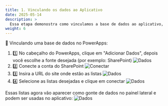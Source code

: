 ```yaml
---
title: 1. Vinculando os dados ao Aplicativo
date: 2025-05-14 
description: >
  Essa etapa demonostra como vinculamos a base de dados ao aplicativo, via PowerApps
weight: 6
---
```


🔗 Vinculando uma base de dados no PowerApps:

1. 1️⃣ No cabeçalho do PowerApps, clique em "Adicionar Dados", depois você escolhe a fonte desejada (por exemplo: SharePoint)
![Dados](../assets/images/AddDados.png)
2. 2️⃣ Conecte a conta do SharePoint
![Conectar](../assets/images/AddNovaConexão.png)
3. 3️⃣ Insira a URL do site onde estão as listas
![Dados](../assets/images/URL.png)
4. 4️⃣ Selecione as listas desejadas e clique em conectar 
![Dados](../assets/images/Listas.png)

Essas listas agora vão aparecer como gonte de dados no painel lateral e podem ser usadas no aplicativo: 
![Dados](../assets/images/DadosApp.png)



<style>
.flow-steps {
  display: flex;
  flex-direction: column;
  gap: 10px;
  margin: 20px 0;
}

.step {
  background-color: #f8f9fa;
  border-left: 4px solid #0078d4;
  padding: 10px 15px;
  border-radius: 0 5px 5px 0;
}

.step h3 {
  margin-top: 0;
  color: #0078d4;
}

.tips {
  display: grid;
  grid-template-columns: repeat(auto-fit, minmax(250px, 1fr));
  gap: 20px;
  margin: 20px 0;
}

.tip {
  background-color: #f0f7ff;
  border-radius: 8px;
  padding: 15px;
  box-shadow: 0 2px 5px rgba(0,0,0,0.1);
}

.tip h3 {
  margin-top: 0;
  color: #0078d4;
}

/* Mermaid diagrams */
.mermaid {
  background-color: white;
  padding: 1em;
  border-radius: 8px;
  box-shadow: 0 2px 4px rgba(0, 0, 0, 0.05);
  margin: 1.5em 0;
  text-align: center;
}

@media (max-width: 768px) {
  .tips {
    grid-template-columns: 1fr;
  }
}